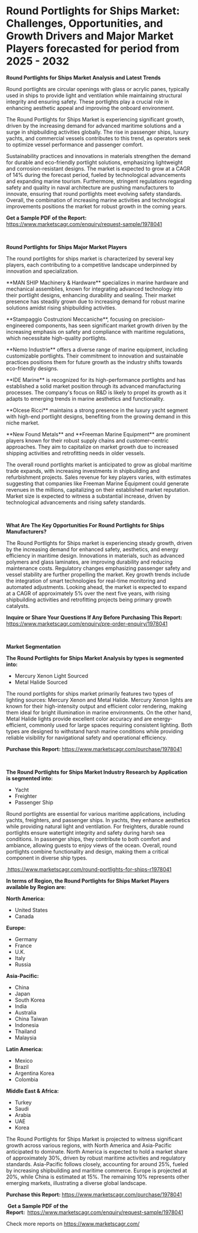 <p><h1>Round Portlights for Ships Market: Challenges, Opportunities, and Growth Drivers and Major Market Players forecasted for period from 2025 - 2032</h1></p><p><strong>Round Portlights for Ships Market Analysis and Latest Trends</strong></p>
<p><p>Round portlights are circular openings with glass or acrylic panes, typically used in ships to provide light and ventilation while maintaining structural integrity and ensuring safety. These portlights play a crucial role in enhancing aesthetic appeal and improving the onboard environment. </p><p>The Round Portlights for Ships Market is experiencing significant growth, driven by the increasing demand for advanced maritime solutions and a surge in shipbuilding activities globally. The rise in passenger ships, luxury yachts, and commercial vessels contributes to this trend, as operators seek to optimize vessel performance and passenger comfort. </p><p>Sustainability practices and innovations in materials strengthen the demand for durable and eco-friendly portlight solutions, emphasizing lightweight and corrosion-resistant designs. The market is expected to grow at a CAGR of 14% during the forecast period, fueled by technological advancements and expanding marine tourism. Furthermore, stringent regulations regarding safety and quality in naval architecture are pushing manufacturers to innovate, ensuring that round portlights meet evolving safety standards. Overall, the combination of increasing marine activities and technological improvements positions the market for robust growth in the coming years.</p></p>
<p><strong>Get a Sample PDF of the Report:&nbsp;</strong> <a href="https://www.marketscagr.com/enquiry/request-sample/1978041?utm_campaign=2628&utm_medium=2&utm_source=Github&utm_content=ia&utm_term=01032025&utm_id=round-portlights-for-ships">https://www.marketscagr.com/enquiry/request-sample/1978041</a></p>
<p>&nbsp;</p>
<p><strong>Round Portlights for Ships Major Market Players</strong></p>
<p><p>The round portlights for ships market is characterized by several key players, each contributing to a competitive landscape underpinned by innovation and specialization. </p><p>**MAN SHIP Machinery & Hardware** specializes in marine hardware and mechanical assemblies, known for integrating advanced technology into their portlight designs, enhancing durability and sealing. Their market presence has steadily grown due to increasing demand for robust marine solutions amidst rising shipbuilding activities.</p><p>**Stampaggio Costruzioni Meccaniche**, focusing on precision-engineered components, has seen significant market growth driven by the increasing emphasis on safety and compliance with maritime regulations, which necessitate high-quality portlights.</p><p>**Nemo Industrie** offers a diverse range of marine equipment, including customizable portlights. Their commitment to innovation and sustainable practices positions them for future growth as the industry shifts towards eco-friendly designs.</p><p>**IDE Marine** is recognized for its high-performance portlights and has established a solid market position through its advanced manufacturing processes. The company's focus on R&D is likely to propel its growth as it adapts to emerging trends in marine aesthetics and functionality.</p><p>**Olcese Ricci** maintains a strong presence in the luxury yacht segment with high-end portlight designs, benefiting from the growing demand in this niche market.</p><p>**New Found Metals** and **Freeman Marine Equipment** are prominent players known for their robust supply chains and customer-centric approaches. They aim to capitalize on market growth due to increased shipping activities and retrofitting needs in older vessels.</p><p>The overall round portlights market is anticipated to grow as global maritime trade expands, with increasing investments in shipbuilding and refurbishment projects. Sales revenue for key players varies, with estimates suggesting that companies like Freeman Marine Equipment could generate revenues in the millions, capitalizing on their established market reputation. Market size is expected to witness a substantial increase, driven by technological advancements and rising safety standards.</p></p>
<p>&nbsp;</p>
<p><strong>What Are The Key Opportunities For Round Portlights for Ships Manufacturers?</strong></p>
<p><p>The Round Portlights for Ships market is experiencing steady growth, driven by the increasing demand for enhanced safety, aesthetics, and energy efficiency in maritime design. Innovations in materials, such as advanced polymers and glass laminates, are improving durability and reducing maintenance costs. Regulatory changes emphasizing passenger safety and vessel stability are further propelling the market. Key growth trends include the integration of smart technologies for real-time monitoring and automated adjustments. Looking ahead, the market is expected to expand at a CAGR of approximately 5% over the next five years, with rising shipbuilding activities and retrofitting projects being primary growth catalysts.</p></p>
<p><strong>Inquire or Share Your Questions If Any Before Purchasing This Report:</strong> <a href="https://www.marketscagr.com/enquiry/pre-order-enquiry/1978041?utm_campaign=2628&utm_medium=2&utm_source=Github&utm_content=ia&utm_term=01032025&utm_id=round-portlights-for-ships">https://www.marketscagr.com/enquiry/pre-order-enquiry/1978041</a></p>
<p>&nbsp;</p>
<p><strong>Market Segmentation</strong></p>
<p><strong>The Round Portlights for Ships Market Analysis by types is segmented into:</strong></p>
<p><ul><li>Mercury Xenon Light Sourced</li><li>Metal Halide Sourced</li></ul></p>
<p><p>The round portlights for ships market primarily features two types of lighting sources: Mercury Xenon and Metal Halide. Mercury Xenon lights are known for their high-intensity output and efficient color rendering, making them ideal for bright illumination in marine environments. On the other hand, Metal Halide lights provide excellent color accuracy and are energy-efficient, commonly used for large spaces requiring consistent lighting. Both types are designed to withstand harsh marine conditions while providing reliable visibility for navigational safety and operational efficiency.</p></p>
<p><strong>Purchase this Report:&nbsp;</strong><a href="https://www.marketscagr.com/purchase/1978041?utm_campaign=2628&utm_medium=2&utm_source=Github&utm_content=ia&utm_term=01032025&utm_id=round-portlights-for-ships">https://www.marketscagr.com/purchase/1978041</a></p>
<p>&nbsp;</p>
<p><strong>The Round Portlights for Ships Market Industry Research by Application is segmented into:</strong></p>
<p><ul><li>Yacht</li><li>Freighter</li><li>Passenger Ship</li></ul></p>
<p><p>Round portlights are essential for various maritime applications, including yachts, freighters, and passenger ships. In yachts, they enhance aesthetics while providing natural light and ventilation. For freighters, durable round portlights ensure watertight integrity and safety during harsh sea conditions. In passenger ships, they contribute to both comfort and ambiance, allowing guests to enjoy views of the ocean. Overall, round portlights combine functionality and design, making them a critical component in diverse ship types.</p></p>
<p><a href="https://www.marketscagr.com/round-portlights-for-ships-r1978041?utm_campaign=2628&utm_medium=2&utm_source=Github&utm_content=ia&utm_term=01032025&utm_id=round-portlights-for-ships">&nbsp;https://www.marketscagr.com/round-portlights-for-ships-r1978041</a></p>
<p><strong>In terms of Region, the Round Portlights for Ships Market Players available by Region are:</strong></p>
<p>
    <p> <strong> North America: </strong>
        <ul>
            <li>United States</li>
            <li>Canada</li>
        </ul>
        </p> 
    <p> <strong> Europe: </strong>
        <ul>
            <li>Germany</li>
            <li>France</li>
            <li>U.K.</li>
            <li>Italy</li>
            <li>Russia</li>
        </ul>
        </p> 
    <p> <strong> Asia-Pacific: </strong>
        <ul>
            <li>China</li>
            <li>Japan</li>
            <li>South Korea</li>
            <li>India</li>
            <li>Australia</li>
            <li>China Taiwan</li>
            <li>Indonesia</li>
            <li>Thailand</li>
            <li>Malaysia</li>
        </ul>
        </p> 
    <p> <strong> Latin America: </strong>
        <ul>
            <li>Mexico</li>
            <li>Brazil</li>
            <li>Argentina Korea</li>
            <li>Colombia</li>
        </ul>
        </p> 
    <p> <strong> Middle East & Africa: </strong>
        <ul>
            <li>Turkey</li>
            <li>Saudi</li>
            <li>Arabia</li>
            <li>UAE</li>
            <li>Korea</li>
        </ul>
    </p>
    </p>
<p><p>The Round Portlights for Ships Market is projected to witness significant growth across various regions, with North America and Asia-Pacific anticipated to dominate. North America is expected to hold a market share of approximately 30%, driven by robust maritime activities and regulatory standards. Asia-Pacific follows closely, accounting for around 25%, fueled by increasing shipbuilding and maritime commerce. Europe is projected at 20%, while China is estimated at 15%. The remaining 10% represents other emerging markets, illustrating a diverse global landscape.</p></p>
<p><strong>Purchase this Report: </strong><a href="https://www.marketscagr.com/purchase/1978041?utm_campaign=2628&utm_medium=2&utm_source=Github&utm_content=ia&utm_term=01032025&utm_id=round-portlights-for-ships">https://www.marketscagr.com/purchase/1978041</a></p>
<p>&nbsp;<strong>Get a Sample PDF of the Report:&nbsp;&nbsp;</strong><a href="https://www.marketscagr.com/enquiry/request-sample/1978041?utm_campaign=2628&utm_medium=2&utm_source=Github&utm_content=ia&utm_term=01032025&utm_id=round-portlights-for-ships">https://www.marketscagr.com/enquiry/request-sample/1978041</a></p>
<p><strong></strong></p>
<p>Check more reports on <a href="https://www.marketscagr.com/?utm_campaign=2628&utm_medium=2&utm_source=Github&utm_content=ia&utm_term=01032025&utm_id=round-portlights-for-ships">https://www.marketscagr.com/</a></p>